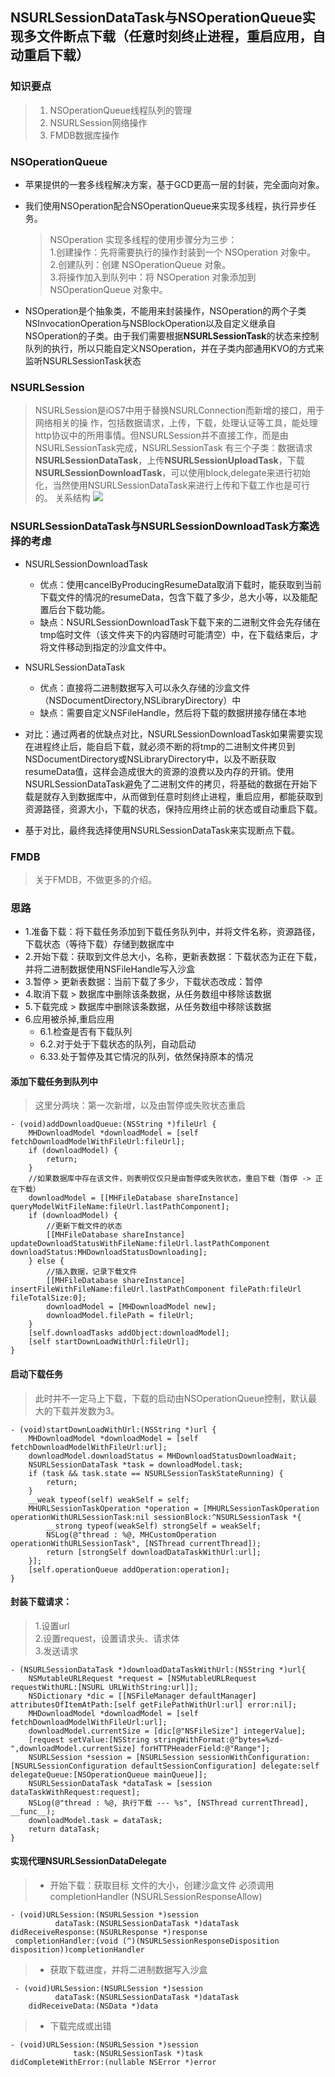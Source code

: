 ## NSURLSessionDataTask与NSOperationQueue实现多文件断点下载（任意时刻终止进程，重启应用，自动重启下载）
### 知识要点
> 1. NSOperationQueue线程队列的管理
> 2. NSURLSession网络操作
> 3. FMDB数据库操作
 
### NSOperationQueue
+ 苹果提供的一套多线程解决方案，基于GCD更高一层的封装，完全面向对象。  
+ 我们使用NSOperation配合NSOperationQueue来实现多线程，执行异步任务。

	>  NSOperation 实现多线程的使用步骤分为三步：   
	1.创建操作：先将需要执行的操作封装到一个 NSOperation 对象中。  
	2.创建队列：创建 NSOperationQueue 对象。  
	3.将操作加入到队列中：将 NSOperation 对象添加到 NSOperationQueue 对象中。
	
+ NSOperation是个抽象类，不能用来封装操作，NSOperation的两个子类NSInvocationOperation与NSBlockOperation以及自定义继承自NSOperation的子类。由于我们需要根据**NSURLSessionTask**的状态来控制队列的执行，所以只能自定义NSOperation，并在子类内部通用KVO的方式来监听NSURLSessionTask状态

### NSURLSession
> NSURLSession是iOS7中用于替换NSURLConnection而新增的接口，用于网络相关的操 作，包括数据请求，上传，下载，处理认证等工具，能处理http协议中的所用事情。但NSURLSession并不直接工作，而是由NSURLSessionTask完成，NSURLSessionTask 有三个子类：数据请求**NSURLSessionDataTask**，上传**NSURLSessionUploadTask**，下载**NSURLSessionDownloadTask**，可以使用block,delegate来进行初始化，当然使用NSURLSessionDataTask来进行上传和下载工作也是可行的。
关系结构
![](http://7qnbrb.com1.z0.glb.clouddn.com/0C40F331FE61A52D81482A013B417CFF.jpg)

### NSURLSessionDataTask与NSURLSessionDownloadTask方案选择的考虑
+ NSURLSessionDownloadTask
 	+ 优点：使用cancelByProducingResumeData取消下载时，能获取到当前下载文件的情况的resumeData，包含下载了多少，总大小等，以及能配置后台下载功能。
 	+ 缺点：NSURLSessionDownloadTask下载下来的二进制文件会先存储在tmp临时文件（该文件夹下的内容随时可能清空）中，在下载结束后，才将文件移动到指定的沙盒文件中。
 
+ NSURLSessionDataTask
	+ 优点：直接将二进制数据写入可以永久存储的沙盒文件（NSDocumentDirectory,NSLibraryDirectory）中
	+ 缺点：需要自定义NSFileHandle，然后将下载的数据拼接存储在本地
+ 对比：通过两者的优缺点对比，NSURLSessionDownloadTask如果需要实现在进程终止后，能自启下载，就必须不断的将tmp的二进制文件拷贝到NSDocumentDirectory或NSLibraryDirectory中，以及不断获取resumeData值，这样会造成很大的资源的浪费以及内存的开销。使用NSURLSessionDataTask避免了二进制文件的拷贝，将基础的数据在开始下载是就存入到数据库中，从而做到任意时刻终止进程，重启应用，都能获取到资源路径，资源大小，下载的状态，保持应用终止前的状态或自动重启下载。
+ 基于对比，最终我选择使用NSURLSessionDataTask来实现断点下载。

### FMDB
> 关于FMDB，不做更多的介绍。

### 思路
+ 1.准备下载：将下载任务添加到下载任务队列中，并将文件名称，资源路径，下载状态（等待下载）存储到数据库中
+ 2.开始下载：获取到文件总大小，名称，更新表数据：下载状态为正在下载，并将二进制数据使用NSFileHandle写入沙盒
+ 3.暂停 > 更新表数据：当前下载了多少，下载状态改成：暂停
+ 4.取消下载 > 数据库中删除该条数据，从任务数组中移除该数据
+ 5.下载完成 > 数据库中删除该条数据，从任务数组中移除该数据
+ 6.应用被杀掉,重启应用
	+ 6.1.检查是否有下载队列
	+ 6.2.对于处于下载状态的队列，自动启动
	+ 6.33.处于暂停及其它情况的队列，依然保持原本的情况
 
#### 添加下载任务到队列中
> 这里分两块：第一次新增，以及由暂停或失败状态重启
 
~~~
- (void)addDownloadQueue:(NSString *)fileUrl {
    MHDownloadModel *downloadModel = [self fetchDownloadModelWithFileUrl:fileUrl];
    if (downloadModel) {
        return;
    }
    //如果数据库中存在该文件，则表明仅仅只是由暂停或失败状态，重启下载（暂停 -> 正在下载）
    downloadModel = [[MHFileDatabase shareInstance] queryModelWitFileName:fileUrl.lastPathComponent];
    if (downloadModel) {
        //更新下载文件的状态
        [[MHFileDatabase shareInstance] updateDownloadStatusWithFileName:fileUrl.lastPathComponent downloadStatus:MHDownloadStatusDownloading];
    } else {
        //插入数据，记录下载文件
        [[MHFileDatabase shareInstance] insertFileWithFileName:fileUrl.lastPathComponent filePath:fileUrl fileTotalSize:0];
        downloadModel = [MHDownloadModel new];
        downloadModel.filePath = fileUrl;
    }
    [self.downloadTasks addObject:downloadModel];
    [self startDownLoadWithUrl:fileUrl];
}
~~~

#### 启动下载任务
> 此时并不一定马上下载，下载的启动由NSOperationQueue控制，默认最大的下载并发数为3。
 
~~~
- (void)startDownLoadWithUrl:(NSString *)url {
    MHDownloadModel *downloadModel = [self fetchDownloadModelWithFileUrl:url];
    downloadModel.downloadStatus = MHDownloadStatusDownloadWait;
    NSURLSessionDataTask *task = downloadModel.task;
    if (task && task.state == NSURLSessionTaskStateRunning) {
        return;
    }
    __weak typeof(self) weakSelf = self;
    MHURLSessionTaskOperation *operation = [MHURLSessionTaskOperation operationWithURLSessionTask:nil sessionBlock:^NSURLSessionTask *{
        __strong typeof(weakSelf) strongSelf = weakSelf;
        NSLog(@"thread : %@, MHCustomOperation operationWithURLSessionTask", [NSThread currentThread]);
        return [strongSelf downloadDataTaskWithUrl:url];
    }];
    [self.operationQueue addOperation:operation];
}
~~~

#### 封装下载请求：
> 1.设置url  
> 2.设置request，设置请求头、请求体  
> 3.发送请求

~~~
- (NSURLSessionDataTask *)downloadDataTaskWithUrl:(NSString *)url{
    NSMutableURLRequest *request = [NSMutableURLRequest requestWithURL:[NSURL URLWithString:url]];
    NSDictionary *dic = [[NSFileManager defaultManager] attributesOfItemAtPath:[self getFilePathWithUrl:url] error:nil];
    MHDownloadModel *downloadModel = [self fetchDownloadModelWithFileUrl:url];
    downloadModel.currentSize = [dic[@"NSFileSize"] integerValue];
    [request setValue:[NSString stringWithFormat:@"bytes=%zd-",downloadModel.currentSize] forHTTPHeaderField:@"Range"];
    NSURLSession *session = [NSURLSession sessionWithConfiguration:[NSURLSessionConfiguration defaultSessionConfiguration] delegate:self delegateQueue:[NSOperationQueue mainQueue]];
    NSURLSessionDataTask *dataTask = [session dataTaskWithRequest:request];
    NSLog(@"thread : %@, 执行下载 --- %s", [NSThread currentThread], __func__);
    downloadModel.task = dataTask;
    return dataTask;
}
~~~

#### 实现代理NSURLSessionDataDelegate
> +  开始下载：获取目标	文件的大小，创建沙盒文件
 必须调用 completionHandler (NSURLSessionResponseAllow)
 
~~~
- (void)URLSession:(NSURLSession *)session
          dataTask:(NSURLSessionDataTask *)dataTask
didReceiveResponse:(NSURLResponse *)response
 completionHandler:(void (^)(NSURLSessionResponseDisposition disposition))completionHandler
~~~

> + 获取下载进度，并将二进制数据写入沙盒
 
~~~
 - (void)URLSession:(NSURLSession *)session
          dataTask:(NSURLSessionDataTask *)dataTask
    didReceiveData:(NSData *)data
~~~

> + 下载完成或出错
 
~~~
- (void)URLSession:(NSURLSession *)session
              task:(NSURLSessionTask *)task
didCompleteWithError:(nullable NSError *)error
~~~
